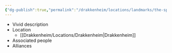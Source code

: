 ```yaml
---
{"dg-publish":true,"permalink":"/drakkenheim/locations/landmarks/the-sprawl/","tags":["Landmark"]}
---
```


- Vivid description
- Location
	- [[Drakkenheim/Locations/Drakkenheim\|Drakkenheim]]
- Associated people
- Alliances